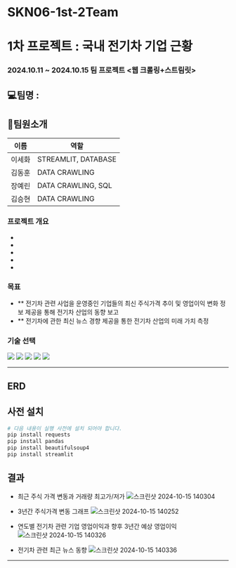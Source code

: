 # SKN06-1st-2Team

# 1차 프로젝트 : 국내 전기차 기업 근황 
### 2024.10.11 ~ 2024.10.15 팀 프로젝트 <웹 크롤링+스트림릿>

## 💻팀명 : 

## 👥팀원소개

| 이름     | 역할                                                                                          |
|----------|-----------------------------------------------------------------------------------------------|
| 이세화   |  STREAMLIT, DATABASE                                                                          |
| 김동훈   |  DATA CRAWLING                                                                                |
| 장예린   |  DATA CRAWLING, SQL                                                                           |
| 김승현   |  DATA CRAWLING                                                                                |


### 프로젝트 개요

-
-
-
-
-
    

### 목표

- ** 전기차 관련 사업을 운영중인 기업들의 최신 주식가격 추이 및 영업이익 변화 정보 제공을 통해 전기차 산업의 동향 보고
- ** 전기차에 관한 최신 뉴스 경향 제공을 통한 전기차 산업의 미래 가치 측정



 ### 기술 선택
<div>
        <img src="https://img.shields.io/badge/python-3776AB?style=flat&logo=python&logoColor=white"/>
        <img src="https://img.shields.io/badge/MySQL-4479A1?style=flat&logo=MySQL&logoColor=white"/>
        <img src="https://img.shields.io/badge/Discord-5865F2?style=flat&logo=Discord&logoColor=white">
        <img src="https://img.shields.io/badge/Github-181717?style=flat&logo=Github&logoColor=white">
        <img src="https://img.shields.io/badge/Streamlit-FF4B4B?style=flat&logo=Streamlit&logoColor=white"/>
</div>

<hr>

## ERD


## 사전 설치

```bash
# 다음 내용이 실행 사전에 설치 되어야 합니다.
pip install requests
pip install pandas
pip install beautifulsoup4
pip install streamlit
```


## 결과
- 최근 주식 가격 변동과 거래량 최고가/저가 
![스크린샷 2024-10-15 140304](https://github.com/user-attachments/assets/51b16146-ee27-492b-b6ab-43710a0aa89d)

- 3년간 주식가격 변동 그래프
![스크린샷 2024-10-15 140252](https://github.com/user-attachments/assets/90769430-ea8c-422b-b674-60b7677b42aa)

- 연도별 전기차 관련 기업 영업이익과 향후 3년간 예상 영업이익
![스크린샷 2024-10-15 140326](https://github.com/user-attachments/assets/21b3350d-9c9c-4be0-b295-9674ab8c52c7)

- 전기차 관련 최근 뉴스 동향
![스크린샷 2024-10-15 140336](https://github.com/user-attachments/assets/96381587-e532-44a9-833b-e0212194762e)  
---

